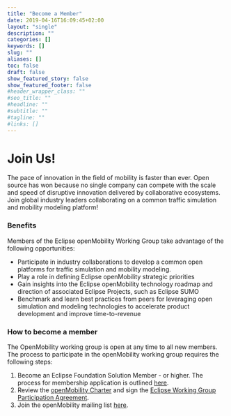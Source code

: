 ```yaml
---
title: "Become a Member"
date: 2019-04-16T16:09:45+02:00
layout: "single"
description: ""
categories: []
keywords: []
slug: ""
aliases: []
toc: false
draft: false
show_featured_story: false
show_featured_footer: false
#header_wrapper_class: ""
#seo_title: ""
#headline: ""
#subtitle: ""
#tagline: ""
#links: []
---
```


# **Join Us!**

The pace of innovation in the field of mobility is faster than ever. Open source has won because no single company can compete with the scale and speed of disruptive innovation delivered by collaborative ecosystems. Join global industry leaders collaborating on a common traffic simulation and mobility modeling platform!  


### Benefits
Members of the Eclipse openMobility Working Group take advantage of the following opportunities:

- Participate in industry collaborations to develop a common open platforms for traffic simulation and mobility modeling.
- Play a role in defining Eclipse openMobility strategic priorities
- Gain insights into the Eclipse openMobility technology roadmap and direction of associated Eclipse Projects, such as Eclipse SUMO
- Benchmark and learn best practices from peers for leveraging open simulation and modeling technologies to accelerate product development and improve time-to-revenue

### How to become a member

The OpenMobility working group is open at any time to all new members. The process to participate in the openMobility working group requires the following steps:

1. Become an Eclipse Foundation Solution Member - or higher. The process for membership application is outlined [here](https://www.eclipse.org/membership/become_a_member/).
2. Review the [openMobility Charter](https://www.eclipse.org/org/workinggroups/openmobility_charter.php) and sign the [Eclipse Working Group Participation Agreement](https://www.eclipse.org/org/workinggroups/IWG_Participation_Agreement.pdf).
3. Join the openMobility mailing list [here](https://accounts.eclipse.org/mailing-list/openmobility).
